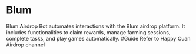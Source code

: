 # Blum
Blum Airdrop Bot automates interactions with the Blum airdrop platform. It includes functionalities to claim rewards, manage farming sessions, complete tasks, and play games automatically.
#Guide
Refer to Happy Cuan Airdrop channel
